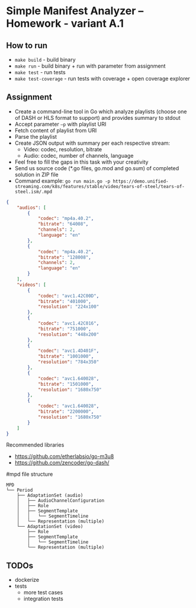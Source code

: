# Simple Manifest Analyzer – Homework - variant A.1
## How to run
- `make build` - build binary
- `make run` - build binary + run with parameter from assignment
- `make test` - run tests
- `make test-coverage` - run tests with coverage + open coverage explorer

## Assignment 
- Create a command-line tool in Go which analyze playlists (choose one of DASH or HLS format to support) and provides summary to stdout
- Accept parameter `–p` with playlist URI
- Fetch content of playlist from URI
- Parse the playlist
- Create JSON output with summary per each respective stream:
    - Video: codec, resolution, bitrate
    - Audio: codec, number of channels, language
- Feel free to fill the gaps in this task with your creativity
- Send us source code (*.go files, go.mod and go.sum) of completed solution in ZIP
file
- Command example:
`go run main.go -p https://demo.unified-streaming.com/k8s/features/stable/video/tears-of-steel/tears-of-steel.ism/.mpd`
```json
{
    "audios": [
        {
            "codec": "mp4a.40.2",
            "bitrate": "64008",
            "channels": 2,
            "language": "en"
        },
        {
            "codec": "mp4a.40.2",
            "bitrate": "128008",
            "channels": 2,
            "language": "en"
        }
    ],
    "videos": [
        {
            "codec": "avc1.42C00D",
            "bitrate": "401000",
            "resolution": "224x100"
        },
        {
            "codec": "avc1.42C016",
            "bitrate": "751000",
            "resolution": "448x200"
        },
        {
            "codec": "avc1.4D401F",
            "bitrate": "1001000",
            "resolution": "784x350"
        },
        {
            "codec": "avc1.640028",
            "bitrate": "1501000",
            "resolution": "1680x750"
        },
        {
            "codec": "avc1.640028",
            "bitrate": "2200000",
            "resolution": "1680x750"
        }
    ]
}
```
Recommended libraries
- https://github.com/etherlabsio/go-m3u8
- https://github.com/zencoder/go-dash/

#mpd file structure
```
MPD
└── Period
    ├── AdaptationSet (audio)
    │   ├── AudioChannelConfiguration
    │   ├── Role
    │   ├── SegmentTemplate
    │   │   └── SegmentTimeline
    │   └── Representation (multiple)
    └── AdaptationSet (video)
        ├── Role
        ├── SegmentTemplate
        │   └── SegmentTimeline
        └── Representation (multiple)
```

## TODOs
- dockerize
- tests
    - more test cases
    - integration tests